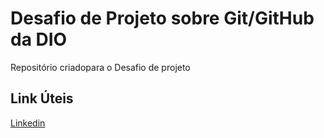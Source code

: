 # Desafio de Projeto sobre Git/GitHub da DIO
Repositório criadopara o Desafio de projeto

## Link Úteis
[Linkedin](https://www.linkedin.com/in/vitor-emerique-bba8551a3/)
